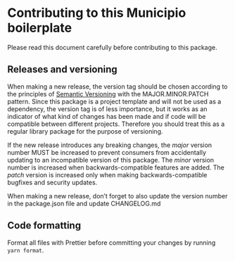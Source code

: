 # Contributing to this Municipio boilerplate

Please read this document carefully before contributing to this package.

## Releases and versioning

When making a new release, the version tag should be chosen according to the
principles of [Semantic Versioning](https://semver.org/) with the
MAJOR.MINOR.PATCH pattern. Since this package is a project template and will not
be used as a dependency, the version tag is of less importance, but it works as
an indicator of what kind of changes has been made and if code will be
compatible between different projects. Therefore you should treat this as a
regular library package for the purpose of versioning.

If the new release introduces any breaking changes, the _major_ version number
MUST be increased to prevent consumers from accidentally updating to an
incompatible version of this package. The _minor_ version number is increased
when backwards-compatible features are added. The _patch_ version is increased
only when making backwards-compatible bugfixes and security updates.

When making a new release, don’t forget to also update the version number in the
package.json file and update CHANGELOG.md

## Code formatting

Format all files with Prettier before committing your changes by running
`yarn format`.
